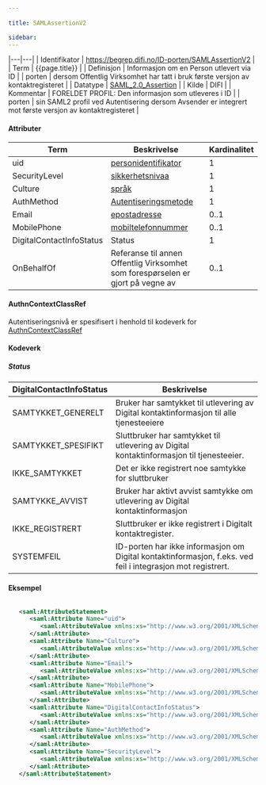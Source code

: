 ```yaml
---
 
title: SAMLAssertionV2  

sidebar:
---
```

|---|---|
| Identifikator | <https://begrep.difi.no/ID-porten/SAMLAssertionV2> |
| Term          | {{page.title}} |
| Definisjon    | Informasjon om en Person utlevert via ID |
| porten        | dersom Offentlig Virksomhet har tatt i bruk første versjon av kontaktregisteret |
| Datatype      | [SAML\_2.0\_Assertion](http://en.wikipedia.org/wiki/SAML_2.0#SAML_2.0_Assertions) |
| Kilde         | DIFI |
| Kommentar     | FORELDET PROFIL: Den informasjon som utleveres i ID |
| porten        | sin SAML2 profil ved Autentisering dersom Avsender er integrert mot første versjon av kontaktregisteret |

#### Attributer

| Term                     | Beskrivelse                                                                     | Kardinalitet |
| --- | --- | --- |
| uid                      | [personidentifikator]({{site.baseurl}}/docs/resources/begrep/sikkerDigitalPost/begrep/personidentifikator)                              | 1            |
| SecurityLevel            | [sikkerhetsnivaa]({{site.baseurl}}/docs/resources/begrep/sikkerDigitalPost/begrep/sikkerhetsnivaa)                                      | 1            |
| Culture                  | [språk]({{site.baseurl}}/docs/resources/begrep/felles/spraak)                                                         | 1            |
| AuthMethod               | [Autentiseringsmetode]({{site.baseurl}}/docs/resources/begrep/ID-porten/SAMLAssertionV1)                              | 1            |
| Email                    | [epostadresse]({{site.baseurl}}/docs/resources/begrep/sikkerDigitalPost/begrep/epostadresse)                                            | 0..1         |
| MobilePhone              | [mobiltelefonnummer]({{site.baseurl}}/docs/resources/begrep/felles/mobiltelefonnummer)                                | 0..1         |
| DigitalContactInfoStatus | Status                                                                          | 1            |
| OnBehalfOf               | Referanse til annen Offentlig Virksomhet som forespørselen er gjort på vegne av | 0..1         |

#### AuthnContextClassRef

Autentiseringsnivå er spesifisert i henhold til kodeverk for
[AuthnContextClassRef]({{site.baseurl}}/docs/resources/begrep/ID-porten/SAMLAuthnRequest)

#### Kodeverk

##### Status

| DigitalContactInfoStatus | Beskrivelse                                                                                                 |
| --- | --- |
| SAMTYKKET\_GENERELT      | Bruker har samtykket til utlevering av Digital kontaktinformasjon til alle tjenesteeiere                    |
| SAMTYKKET\_SPESIFIKT     | Sluttbruker har samtykket til utlevering av Digital kontaktinformasjon til tjenesteeier.                    |
| IKKE\_SAMTYKKET          | Det er ikke registrert noe samtykke for sluttbruker                                                         |
| SAMTYKKE\_AVVIST         | Bruker har aktivt avvist samtykke om utlevering av Digital kontaktinformasjon                               |
| IKKE\_REGISTRERT         | Sluttbruker er ikke registrert i Digitalt kontaktregister.                                                  |
| SYSTEMFEIL               | ID-porten har ikke informasjon om Digital kontaktinformasjon, f.eks. ved feil i integrasjon mot registrert. |

#### Eksempel

```xml

   <saml:AttributeStatement>
      <saml:Attribute Name="uid">
         <saml:AttributeValue xmlns:xs="http://www.w3.org/2001/XMLSchema" xmlns:xsi="http://www.w3.org/2001/XMLSchema-instance" xsi:type="xs:string">03015561903</saml:AttributeValue>
      </saml:Attribute>
      <saml:Attribute Name="Culture">
         <saml:AttributeValue xmlns:xs="http://www.w3.org/2001/XMLSchema" xmlns:xsi="http://www.w3.org/2001/XMLSchema-instance" xsi:type="xs:string">nb</saml:AttributeValue>
      </saml:Attribute>
      <saml:Attribute Name="Email">
         <saml:AttributeValue xmlns:xs="http://www.w3.org/2001/XMLSchema" xmlns:xsi="http://www.w3.org/2001/XMLSchema-instance" xsi:type="xs:string">03015561903-test@minid.norge.no</saml:AttributeValue>
      </saml:Attribute>
      <saml:Attribute Name="MobilePhone">
         <saml:AttributeValue xmlns:xs="http://www.w3.org/2001/XMLSchema" xmlns:xsi="http://www.w3.org/2001/XMLSchema-instance" xsi:type="xs:string">03015561903</saml:AttributeValue>
      </saml:Attribute>   
      <saml:Attribute Name="DigitalContactInfoStatus">
         <saml:AttributeValue xmlns:xs="http://www.w3.org/2001/XMLSchema" xmlns:xsi="http://www.w3.org/2001/XMLSchema-instance" xsi:type="xs:string">SAMTYKKET_GENERELT</saml:AttributeValue>
      </saml:Attribute>
      <saml:Attribute Name="AuthMethod">
         <saml:AttributeValue xmlns:xs="http://www.w3.org/2001/XMLSchema" xmlns:xsi="http://www.w3.org/2001/XMLSchema-instance" xsi:type="xs:string">Minid-PIN</saml:AttributeValue>
      </saml:Attribute>
      <saml:Attribute Name="SecurityLevel">
         <saml:AttributeValue xmlns:xs="http://www.w3.org/2001/XMLSchema" xmlns:xsi="http://www.w3.org/2001/XMLSchema-instance" xsi:type="xs:string">3</saml:AttributeValue>
      </saml:Attribute>
   </saml:AttributeStatement>

```
